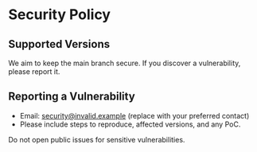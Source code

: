 # Security Policy

## Supported Versions
We aim to keep the main branch secure. If you discover a vulnerability, please report it.

## Reporting a Vulnerability
- Email: security@invalid.example (replace with your preferred contact)
- Please include steps to reproduce, affected versions, and any PoC.

Do not open public issues for sensitive vulnerabilities.

